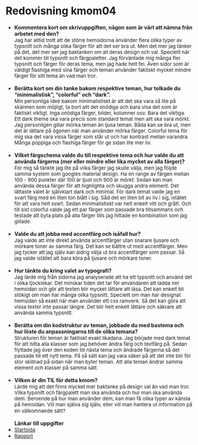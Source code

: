 ---
---

# Redovisning kmom04

<ul>
<li><strong>Kommentera kort om skrivuppgiften, n&aring;gon som &auml;r v&auml;rt att n&auml;mna fr&aring;n arbetet med den?<br /></strong><span><span style="font-size: 10pt;">Jag har alltid trott att de st&ouml;rre hemsidorna anv&auml;nder flera olika typer av typsnitt och m&aring;nga olika f&auml;rger f&ouml;r att det ser bra ut. Men det mer jag t&auml;nker p&aring; det, det mer ser jag baktanken om all deras design och val. Speciellt n&auml;r det kommer till typsnitt och f&auml;rgpaletter. Jag f&ouml;rv&auml;ntade mig m&aring;nga fler typsnitt och f&auml;rger f&ouml;r deras tema, men jag hade helt fel. &Auml;ven sidor som &auml;r v&auml;ldigt flashiga med sina f&auml;rger och teman anv&auml;nder faktiskt mycket mindre f&auml;rger f&ouml;r sitt tema &auml;n vad man tror.</span><br /></span><strong><br /></strong></li>
<li><strong>Ber&auml;tta kort om din tanke bakom respektive teman, hur tolkade du &ldquo;minimalistisk&rdquo;, &ldquo;colorful&rdquo; och &ldquo;dark&rdquo;.<br /></strong><span><span style="font-size: 10pt;">Min personliga ide&eacute; bakom minimalistiskt &auml;r att det ska vara s&aring; lite p&aring; sk&auml;rmen som m&ouml;jligt, ta bort allt det on&ouml;diga och bara visa det som &auml;r faktiskt viktigt. Inga on&ouml;diga f&auml;rger, bilder, kolumner osv. Bara det viktiga. Ett dark theme ska vara precis som standard temat men allt ska vara m&ouml;rkt. Jag personligen gillar m&ouml;rka teman &auml;n ljusa teman. B&aring;da kan se bra ut, men det &auml;r l&auml;ttare p&aring; &ouml;gonen n&auml;r man anv&auml;nder m&ouml;rka f&auml;rger. Colorful tema f&ouml;r mig ska det vara vissa f&auml;rger som st&aring;r ut och har kontrast mellan varandra. M&aring;nga poppiga och flashiga f&auml;rger f&ouml;r ge sidan lite mer liv.</span><br /></span><strong><br /></strong></li>
<li><strong>Vilket f&auml;rgschema valde du till respektive tema och hur valde du att anv&auml;nda f&auml;rgerna (mer eller mindre eller lika mycket av alla f&auml;rger)?<br /></strong><span><span style="font-size: 10pt;">F&ouml;r mig s&aring; t&auml;nkte jag lite p&aring; vilka f&auml;rger jag skulle v&auml;lja, men jag f&ouml;ljde samma system som googles material design. Ha en range av f&auml;rgen mellan 100 - 900 punkter d&auml;r 100 &auml;r ljust och 900 &auml;r m&ouml;rkt. Sedan kan man anv&auml;nda dessa f&auml;rger f&ouml;r att highlighta och skugga andra element. Det l&auml;ttaste valet &auml;r sj&auml;lvklart dark och minimal. F&ouml;r dark temat valde jag en svart f&auml;rg med en liten ton bl&aring;tt i sig. S&aring;d det en liten bit av liv i sig, ist&auml;llet f&ouml;r att vara helt svart. Sedan minimalistiskt var helt enkelt vitt och gr&aring;tt. Och till sist colorful valde jag ett par f&auml;rger som passade bra tillsammans och testade att byta plats p&aring; alla f&auml;rger tills jag hittade en kombination som jag gillade.</span><br /></span><strong><br /></strong></li>
<li><strong>Valde du att jobba med accentf&auml;rg och is&aring;fall hur?<br /></strong><span><span style="font-size: 10pt;">Jag valde att inte direkt anv&auml;nda accentf&auml;rger utan snarare ljusare och m&ouml;rkare toner av samma f&auml;rg. Det kan se b&auml;ttre ut med accentf&auml;rger. Men jag tycker att jag sj&auml;lv kan aldrig v&auml;lja ut bra accentf&auml;rger som passar. S&aring; jag valde ist&auml;llet att bara k&ouml;ra p&aring; ljusare och m&ouml;rkare toner.</span><br /></span><strong><br /></strong></li>
<li><strong>Hur t&auml;nkte du kring valet av typografi?<br /></strong><span><span style="font-size: 10pt;">Jag l&auml;rde mig fr&aring;n sidorna jag analyserade att ha ett typsnitt och anv&auml;nd det i olika tjocklekar. Det minskar tiden det tar f&ouml;r anv&auml;ndaren att ladda ner hemsidan och g&ouml;r att texten blir mycket l&auml;ttare att l&auml;sa. Det kan enkelt bli st&ouml;kigt om man har m&aring;nga olika typsnitt. Speciellt om man har designat hemsidan s&aring; exakt n&auml;r man anv&auml;nder ett css ramverk. S&aring; det kan g&ouml;ra att vissa texter inte passar l&auml;ngre. Det blir helt enkelt l&auml;ttare och s&auml;krare att anv&auml;nda samma typsnitt.</span><br /></span><strong><br /></strong></li>
<li><strong>Ber&auml;tta om din kodstruktur av teman, jobbade du med bastema och hur l&ouml;ste du anpassningarna till de olika temana?<br /></strong><span><span style="font-size: 10pt;">Strukturen f&ouml;r teman &auml;r faktiskt exakt likadana. Jag b&ouml;rjade med dark temat f&ouml;r att hitta alla klasser som jag beh&ouml;ver &auml;ndra f&auml;rg och textf&auml;rg p&aring;. Sedan flyttade jag &ouml;ver den koden till n&auml;sta tema och &auml;ndrade f&auml;rgerna s&aring; det passade till ett nytt tema. P&aring; s&aring; s&auml;tt kan jag vara s&auml;ker p&aring; att det inte blir f&ouml;r stor skillnad p&aring; sidan n&auml;r man byter teman. Att alla teman &auml;ndrar samma element och klasser p&aring; samma s&auml;tt.</span><br /></span><strong><br /></strong></li>
<li><strong>Vilken &auml;r din TIL f&ouml;r detta kmom?<br /></strong><span style="font-size: 10pt;">L&auml;rde mig att det finns mycket mer baktanke p&aring; design val &auml;n vad man tror. Vilka typsnitt och f&auml;rgpalett man ska anv&auml;nda och hur man ska anv&auml;nda dem. Beroende p&aring; hur man anv&auml;nder dem, kan man f&aring; olika typer av k&auml;nsla p&aring; hemsidan. Vill man sj&auml;lva sig sj&auml;lv, eller vill man hantera ut information p&aring; en v&auml;lkomnande s&auml;tt?</span><strong><br /><br />L&auml;nkar till uppgifter</strong></li>
<li><span style="font-size: 10pt;"><a class="external" href="http://www.student.bth.se/~algn18/dbwebb-kurser/design/me/redovisa/htdocs/" target="_blank" rel="noreferrer noopener">Startsida</a></span></li>
<li><span style="font-size: 10pt;"><a class="external" href="http://www.student.bth.se/~algn18/dbwebb-kurser/design/me/redovisa/htdocs/rapport/fargschema" target="_blank" rel="noreferrer noopener">Rapport</a></span></li>
</ul>
